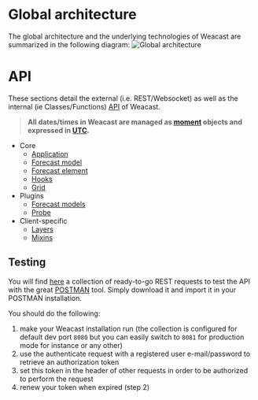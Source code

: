# Global architecture

The global architecture and the underlying technologies of Weacast are summarized in the following diagram:
![Global architecture](https://cdn.rawgit.com/weacast/weacast-docs/0b3f8050e178fd29da0756097cafb0e5126e8080/images/Global%20Architecture%20Diagram.svg)

# API

These sections detail the external (i.e. REST/Websocket) as well as the internal (ie Classes/Functions) [API](https://en.wikipedia.org/wiki/Application_programming_interface) of Weacast.

> **All dates/times in Weacast are managed as [moment](https://momentjs.com) objects and expressed in [UTC](https://en.wikipedia.org/wiki/Coordinated_Universal_Time).**

* Core
  * [Application](/api/APPLICATION.MD)
  * [Forecast model](/api/FORECAST.MD)
  * [Forecast element](/api/ELEMENT.MD)
  * [Hooks](/api/HOOKS.MD)
  * [Grid](/api/GRID.MD)
* Plugins
  * [Forecast models](/api/PLUGIN.MD)
  * [Probe](/api/PROBE.MD)
* Client-specific
  * [Layers](/api/LAYERS.MD)
  * [Mixins](/api/MIXINS.MD)
  
## Testing

You will find [here](./Weacast.postman_collection.json) a collection of ready-to-go REST requests to test the API with the great [POSTMAN](https://www.getpostman.com/) tool. Simply download it and import it in your POSTMAN installation.

You should do the following:
1. make your Weacast installation run (the collection is configured for default dev port `8080` but you can easily switch to `8081` for production mode for instance or any other)
2. use the authenticate request with a registered user e-mail/password to retrieve an authorization token
3. set this token in the header of other requests in order to be authorized to perform the request
4. renew your token when expired (step 2)
